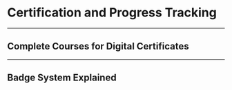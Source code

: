 # Certification and Progress Tracking

---

## Complete Courses for Digital Certificates

---

## Badge System Explained